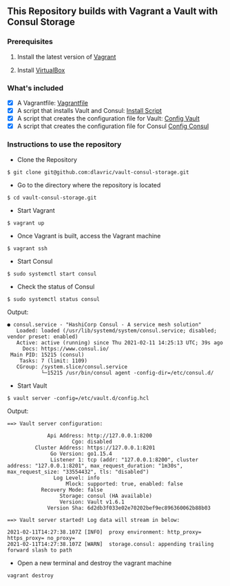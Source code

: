 ## This Repository builds with Vagrant a Vault with Consul Storage

### Prerequisites

1. Install the latest version of [Vagrant](https://www.vagrantup.com/docs/installation)

2. Install [VirtualBox](https://www.virtualbox.org/)

### What's included

- [X] A Vagrantfile: [Vagrantfile](https://github.com/dlavric/vault-consul-storage/blob/main/Vagrantfile)
- [X] A script that installs Vault and Consul: [Install Script](https://github.com/dlavric/vault-consul-storage/blob/main/scripts/install-vault-consul.sh)
- [X] A script that creates the configuration file for Vault: [Config Vault](https://github.com/dlavric/vault-consul-storage/blob/main/scripts/make-config-vault.sh)
- [X] A script that creates the configuration file for Consul [Config Consul](https://github.com/dlavric/vault-consul-storage/blob/main/scripts/make-config-consul.sh)

### Instructions to use the repository

- Clone the Repository

```shell
$ git clone git@github.com:dlavric/vault-consul-storage.git
```

- Go to the directory where the repository is located 
```shell
$ cd vault-consul-storage.git
```
- Start Vagrant
```shell
$ vagrant up
```

- Once Vagrant is built, access the Vagrant machine
```shell
$ vagrant ssh
```

- Start Consul
```shell
$ sudo systemctl start consul
```

- Check the status of Consul
```shell
$ sudo systemctl status consul
```

Output:
```
● consul.service - "HashiCorp Consul - A service mesh solution"
   Loaded: loaded (/usr/lib/systemd/system/consul.service; disabled; vendor preset: enabled)
   Active: active (running) since Thu 2021-02-11 14:25:13 UTC; 39s ago
     Docs: https://www.consul.io/
 Main PID: 15215 (consul)
    Tasks: 7 (limit: 1109)
   CGroup: /system.slice/consul.service
           └─15215 /usr/bin/consul agent -config-dir=/etc/consul.d/
```

- Start Vault
```shell
$ vault server -config=/etc/vault.d/config.hcl
```

Output:
```
==> Vault server configuration:

             Api Address: http://127.0.0.1:8200
                     Cgo: disabled
         Cluster Address: https://127.0.0.1:8201
              Go Version: go1.15.4
              Listener 1: tcp (addr: "127.0.0.1:8200", cluster address: "127.0.0.1:8201", max_request_duration: "1m30s", max_request_size: "33554432", tls: "disabled")
               Log Level: info
                   Mlock: supported: true, enabled: false
           Recovery Mode: false
                 Storage: consul (HA available)
                 Version: Vault v1.6.1
             Version Sha: 6d2db3f033e02e70202bef9ec896360062b88b03

==> Vault server started! Log data will stream in below:

2021-02-11T14:27:38.107Z [INFO]  proxy environment: http_proxy= https_proxy= no_proxy=
2021-02-11T14:27:38.107Z [WARN]  storage.consul: appending trailing forward slash to path
```

- Open a new terminal and destroy the vagrant machine
```shell
vagrant destroy
```
